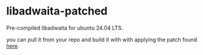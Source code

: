 # libadwaita-patched
Pre-compiled libadwaita for ubuntu 24.04 LTS.

you can pull it from your repo and build it with with applying the patch found [here](https://aur.archlinux.org/packages/libadwaita-without-adwaita-git).
